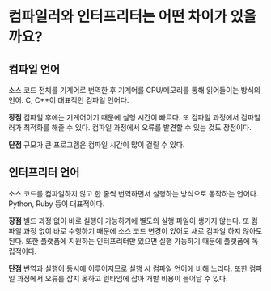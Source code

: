 # 컴파일러와 인터프리터는 어떤 차이가 있을까요?

## 컴파일 언어
소스 코드 전체를 기계어로 번역한 후 기계어를 CPU/메모리를 통해 읽어들이는 방식의 언어.
C, C++이 대표적인 컴파일 언어다. 

**장점**
컴파일 후에는 기계어이기 때문에 실행 시간이 빠르다. 또 컴파일 과정에서 컴파일러가 최적화를 해줄 수 있다.
컴파일 과정에서 오류를 발견할 수 있는 것도 장점이다. 

**단점**
규모가 큰 프로그램은 컴파일 시간이 많이 걸릴 수 있다. 

## 인터프리터 언어
소스 코드를 컴파일하지 않고 한 줄씩 번역하면서 실행하는 방식으로 동작하는 언어다. 
Python, Ruby 등이 대표적이다. 

**장점**
빌드 과정 없이 바로 실행이 가능하기에 별도의 실행 파일이 생기지 않는다. 또 컴파일 과정 없이 바로 수행하기 때문에 소스 코드 변경이 있어도 새로 컴파일 하지 않아도 된다.
또한 플랫폼에 지원하는 인터프리터만 있으면 실행 가능하기 때문에 플랫폼에 독립적이다. 

**단점**
번역과 실행이 동시에 이루어지므로 실행 시 컴파일 언어에 비해 느리다. 
또한 컴파일 과정에서 오류를 잡지 못하고 런타임에 잡아 개발 비용이 늘어날 수 있다. 
